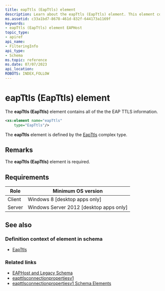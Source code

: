 ```yaml
---
title: eapTtls (EapTtls) element
description: Learn about the eapTtls (EapTtls) element. This element contains all of the the EAP TTLS information. | eapTtls (EapTtls) element
ms.assetid: c33a1bd7-8678-461d-832f-644173a1169f
keywords:
- eapTtls (EapTtls) element EAPHost
topic_type:
- apiref
api_name:
- FilteringInfo
api_type:
- Schema
ms.topic: reference
ms.date: 07/07/2023
api_location: 
ROBOTS: INDEX,FOLLOW
---
```


# eapTtls (EapTtls) element

The **eapTtls (EapTtls)** element contains all of the the EAP TTLS information.

``` xml
<xs:element name="eapTtls"
    type="EapTtls"/>
```

The **eapTtls** element is defined by the [EapTtls](eapttlsconnectionpropertiesv1schema-eapttls-complextype.md) complex type.

## Remarks

The **eapTtls (EapTtls)** element is required.

## Requirements

| Role | Minimum OS version |
|------|--------------------|
| Client | Windows 8 \[desktop apps only\] |
| Server | Windows Server 2012 \[desktop apps only\] |

## See also

### Definition context of element in schema

- [EapTtls](eapttlsconnectionpropertiesv1schema-eapttls-complextype.md)

### Related links

- [EAPHost and Legacy Schema](eaphost-schemas.md)
- [eapttlsconnectionpropertiesv1](eapttlsconnectionpropertiesv1schema-schema.md)
- [eapttlsconnectionpropertiesv1 Schema Elements](eapttlsconnectionpropertiesv1schema-elements.md)
